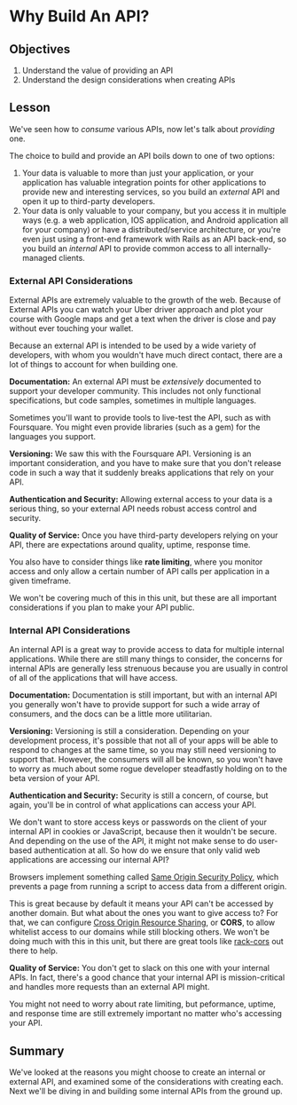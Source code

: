 # Why Build An API?

## Objectives

  1. Understand the value of providing an API
  2. Understand the design considerations when creating APIs

## Lesson

We've seen how to *consume* various APIs, now let's talk about
*providing* one.

The choice to build and provide an API boils down to one of two options:

1. Your data is valuable to more than just your application, or your
   application has valuable integration points for other
applications to provide new and interesting services, so you build an *external* API and open it up to third-party developers.
2. Your data is only valuable to your company, but you access it in
   multiple ways (e.g. a web application, IOS application, and Android
application all for your company) or have a distributed/service architecture, or you're even just using a front-end framework with Rails as an API back-end, so you build an
*internal* API to provide common access to all internally-managed
clients.

### External API Considerations

External APIs are extremely valuable to the growth of the web. Because
of External APIs you can watch your Uber driver approach and plot your
course with Google maps and get a text when the driver is close and pay
without ever touching your wallet.

Because an external API is intended to be used by a wide variety of
developers, with whom you wouldn't have much direct contact, there are a
lot of things to account for when building one.

**Documentation:** An external API must be *extensively* documented
   to support your developer community. This includes not only
functional specifications, but code samples, sometimes in multiple
languages.

Sometimes you'll want to provide tools to live-test the API, such as with
Foursquare. You might even provide libraries (such as a gem) for the
languages you support.

**Versioning:** We saw this with the Foursquare API. Versioning is an
   important consideration, and you have to make sure that you don't
release code in such a way that it suddenly breaks applications that
rely on your API.

**Authentication and Security:** Allowing external access to your data is a
   serious thing, so your external API needs robust access control and
security.

**Quality of Service:** Once you have third-party developers relying
   on your API, there are expectations around quality, uptime, response
time.

You also have to consider things like **rate limiting**, where you
monitor access and only allow a certain number of API calls per
application in a given timeframe.

We won't be covering much of this in this unit, but these are all
important considerations if you plan to make your API public.

### Internal API Considerations

An internal API is a great way to provide access to data for multiple internal
applications. While there are still many things to consider, the
concerns for internal APIs are generally less strenuous because you are
usually in control of all of the applications that will have access.

**Documentation:** Documentation is still important, but with an
   internal API you generally won't have to provide support for such a
wide array of consumers, and the docs can be a little more utilitarian.

**Versioning:** Versioning is still a consideration. Depending on
   your development process, it's possible that not all of your apps
will be able to respond to changes at the same time, so you may still
need versioning to support that. However, the consumers will all be
known, so you won't have to worry as much about some rogue developer
steadfastly holding on to the beta version of your API.

**Authentication and Security:** Security is still a concern, of
   course, but again, you'll be in control of what applications can
access your API.

We don't want to store access keys or passwords on the client of your
internal API in cookies or JavaScript, because then it wouldn't be secure. And depending on the
use of the API, it might not make sense to do user-based authentication
at all. So how do we ensure that only valid web applications are
accessing our internal API?

Browsers implement something called [Same Origin Security Policy](https://en.wikipedia.org/wiki/Same-origin_policy), which prevents a page from running a script to access data from a different origin.

This is great because by default it means your API can't be accessed by
another domain. But what about the ones you want to give access to? For
that, we can configure [Cross Origin Resource Sharing](https://en.wikipedia.org/wiki/Cross-origin_resource_sharing), or **CORS**, to allow whitelist access to our domains while still blocking others. We won't be doing much with this in this unit, but there are great tools like [rack-cors](https://github.com/cyu/rack-cors) out there to help.

**Quality of Service:** You don't get to slack on this one with your
internal APIs. In fact, there's a good chance that your internal API is
mission-critical and handles more requests than an external API might.

You might not need to worry about rate limiting, but peformance, uptime,
and response time are still extremely important no matter who's
accessing your API.

## Summary

We've looked at the reasons you might choose to create an internal or
external API, and examined some of the considerations with creating
each. Next we'll be diving in and building some internal APIs from the
ground up.
